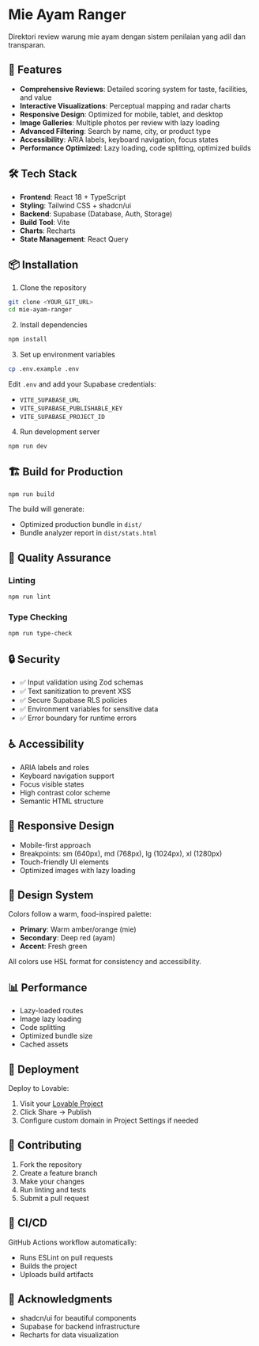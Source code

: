 # Mie Ayam Ranger

Direktori review warung mie ayam dengan sistem penilaian yang adil dan transparan.

## 🚀 Features

- **Comprehensive Reviews**: Detailed scoring system for taste, facilities, and value
- **Interactive Visualizations**: Perceptual mapping and radar charts
- **Responsive Design**: Optimized for mobile, tablet, and desktop
- **Image Galleries**: Multiple photos per review with lazy loading
- **Advanced Filtering**: Search by name, city, or product type
- **Accessibility**: ARIA labels, keyboard navigation, focus states
- **Performance Optimized**: Lazy loading, code splitting, optimized builds

## 🛠️ Tech Stack

- **Frontend**: React 18 + TypeScript
- **Styling**: Tailwind CSS + shadcn/ui
- **Backend**: Supabase (Database, Auth, Storage)
- **Build Tool**: Vite
- **Charts**: Recharts
- **State Management**: React Query

## 📦 Installation

1. Clone the repository
```bash
git clone <YOUR_GIT_URL>
cd mie-ayam-ranger
```

2. Install dependencies
```bash
npm install
```

3. Set up environment variables
```bash
cp .env.example .env
```

Edit `.env` and add your Supabase credentials:
- `VITE_SUPABASE_URL`
- `VITE_SUPABASE_PUBLISHABLE_KEY`
- `VITE_SUPABASE_PROJECT_ID`

4. Run development server
```bash
npm run dev
```

## 🏗️ Build for Production

```bash
npm run build
```

The build will generate:
- Optimized production bundle in `dist/`
- Bundle analyzer report in `dist/stats.html`

## 🧪 Quality Assurance

### Linting
```bash
npm run lint
```

### Type Checking
```bash
npm run type-check
```

## 🔒 Security

- ✅ Input validation using Zod schemas
- ✅ Text sanitization to prevent XSS
- ✅ Secure Supabase RLS policies
- ✅ Environment variables for sensitive data
- ✅ Error boundary for runtime errors

## ♿ Accessibility

- ARIA labels and roles
- Keyboard navigation support
- Focus visible states
- High contrast color scheme
- Semantic HTML structure

## 📱 Responsive Design

- Mobile-first approach
- Breakpoints: sm (640px), md (768px), lg (1024px), xl (1280px)
- Touch-friendly UI elements
- Optimized images with lazy loading

## 🎨 Design System

Colors follow a warm, food-inspired palette:
- **Primary**: Warm amber/orange (mie)
- **Secondary**: Deep red (ayam)
- **Accent**: Fresh green

All colors use HSL format for consistency and accessibility.

## 📊 Performance

- Lazy-loaded routes
- Image lazy loading
- Code splitting
- Optimized bundle size
- Cached assets

## 🚀 Deployment

Deploy to Lovable:
1. Visit your [Lovable Project](https://lovable.dev/projects/78a6629f-6bff-49c2-bccc-303d3cfcba45)
2. Click Share → Publish
3. Configure custom domain in Project Settings if needed

## 🤝 Contributing

1. Fork the repository
2. Create a feature branch
3. Make your changes
4. Run linting and tests
5. Submit a pull request

## 📄 CI/CD

GitHub Actions workflow automatically:
- Runs ESLint on pull requests
- Builds the project
- Uploads build artifacts

## 🙏 Acknowledgments

- shadcn/ui for beautiful components
- Supabase for backend infrastructure
- Recharts for data visualization
